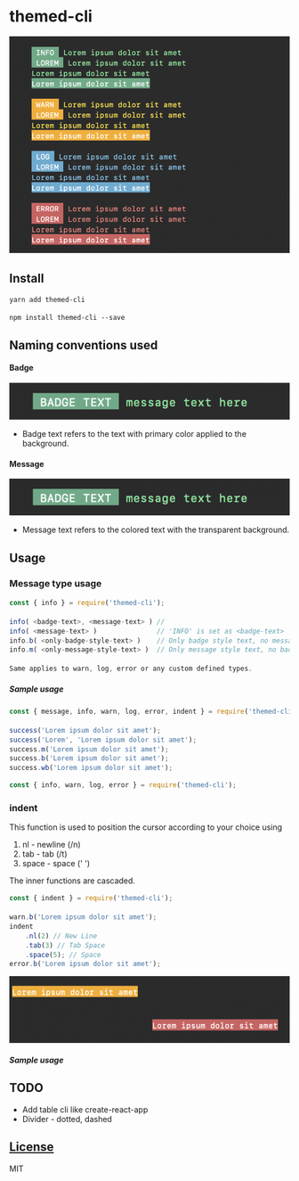 # themed-cli

![Home](/images/home.png)

## Install

```
yarn add themed-cli

npm install themed-cli --save
```

## Naming conventions used

#### Badge

![Badge Image](/images/badge.png)

-   Badge text refers to the text with primary color applied to the background.

#### Message

![Message Image](/images/badge.png)

-   Message text refers to the colored text with the transparent background.

## Usage

### Message type usage

```js
const { info } = require('themed-cli');

info( <badge-text>, <message-text> ) //
info( <message-text> )               // 'INFO' is set as <badge-text>
info.b( <only-badge-style-text> )    // Only badge style text, no message text
info.m( <only-message-style-text> )  // Only message style text, no badge text

Same applies to warn, log, error or any custom defined types.

```

##### Sample usage

```js
const { message, info, warn, log, error, indent } = require('themed-cli');

success('Lorem ipsum dolor sit amet');
success('Lorem', 'Lorem ipsum dolor sit amet');
success.m('Lorem ipsum dolor sit amet');
success.b('Lorem ipsum dolor sit amet');
success.wb('Lorem ipsum dolor sit amet');
```

```js
const { info, warn, log, error } = require('themed-cli');
```

### indent

This function is used to position the cursor according to your choice using

1. nl - newline (/n)
2. tab - tab (/t)
3. space - space (' ')

The inner functions are cascaded.

```js
const { indent } = require('themed-cli');

warn.b('Lorem ipsum dolor sit amet');
indent
	.nl(2) // New Line
	.tab(3) // Tab Space
	.space(5); // Space
error.b('Lorem ipsum dolor sit amet');
```

![Indent image](/images/indent.png)

##### Sample usage

## TODO

-   Add table cli like create-react-app
-   Divider - dotted, dashed

## [License](LICENSE)

MIT
